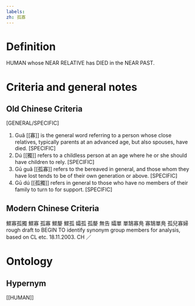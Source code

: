 ```yaml
---
labels: 
zh: 孤寡 
---
```


# Definition
HUMAN whose NEAR RELATIVE has DIED in the NEAR PAST.
# Criteria and general notes
## Old Chinese Criteria
[GENERAL/SPECIFIC]
1. Guǎ [[寡]] is the general word referring to a person whose close relatives, typically parents at an advanced age, but also spouses, have died.
[SPECIFIC]
2. Dú [[獨]] refers to a childless person at an age where he or she should have children to rely.
[SPECIFIC]
3. Gū guǎ [[孤寡]] refers to the bereaved in general, and those whom they have lost tends to be of their own generation or above.
[SPECIFIC]
4. Gū dú [[孤獨]] refers in general to those who have no members of their family to turn to for support.
[SPECIFIC]
## Modern Chinese Criteria
鰥寡孤獨
鰥寡
孤寡
鰥嫠
鰥孤
孀孤
孤嫠
無告
孀單
單鵠寡鳧
寡鵠單鳧
孤兒寡婦
rough draft to BEGIN TO identify synonym group members for analysis, based on CL etc. 18.11.2003. CH ／
# Ontology

## Hypernym
[[HUMAN]]